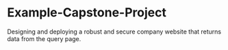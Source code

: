 # Example-Capstone-Project
Designing and deploying a robust and secure company website that returns data from the query page.
